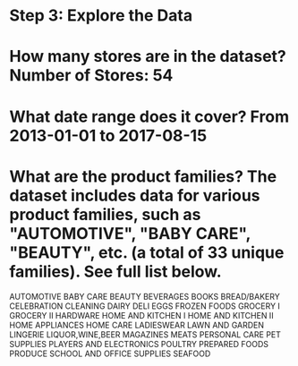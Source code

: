# Step 3: Explore the Data

# How many stores are in the dataset?  Number of Stores: 54
# What date range does it cover?  From 2013-01-01 to 2017-08-15
# What are the product families?  The dataset includes data for various product families, such as "AUTOMOTIVE", "BABY CARE", "BEAUTY", etc. (a total of 33 unique families).  See full list below.

AUTOMOTIVE
BABY CARE
BEAUTY
BEVERAGES
BOOKS
BREAD/BAKERY
CELEBRATION
CLEANING
DAIRY
DELI
EGGS
FROZEN FOODS
GROCERY I
GROCERY II
HARDWARE
HOME AND KITCHEN I
HOME AND KITCHEN II
HOME APPLIANCES
HOME CARE
LADIESWEAR
LAWN AND GARDEN
LINGERIE
LIQUOR,WINE,BEER
MAGAZINES
MEATS
PERSONAL CARE
PET SUPPLIES
PLAYERS AND ELECTRONICS
POULTRY
PREPARED FOODS
PRODUCE
SCHOOL AND OFFICE SUPPLIES
SEAFOOD